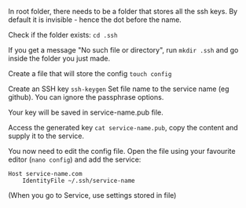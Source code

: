 In root folder, there needs to be a folder that stores all the ssh keys. By default it is invisible - hence the dot before the name.

Check if the folder exists: ``cd .ssh``

If you get a message "No such file or directory", run ``mkdir .ssh`` and go inside the folder you just made.

Create a file that will store the config ``touch config``

Create an SSH key ``ssh-keygen`` Set file name to the service name (eg github). You can ignore the passphrase options.

Your key will be saved in service-name.pub file.

Access the generated key ``cat service-name.pub``, copy the content and supply it to the service.

You now need to edit the config file. Open the file using your favourite editor (``nano config``) and add the service:

```
Host service-name.com
    IdentityFile ~/.ssh/service-name
```

(When you go to Service, use settings stored in file)
